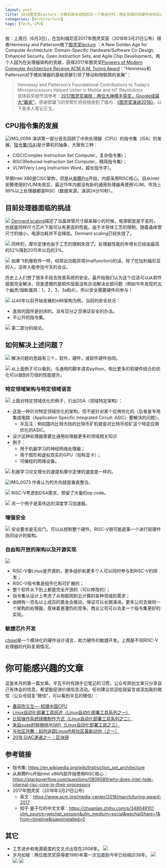 ```yaml
---
layout: post
title: 2018图灵奖Lecture：计算机体系结构的又一个黄金时代：特定领域的软硬件协同设计，增强安全，开源指令集和芯片的敏捷开发
categories: [Architecture]
tags: [Tech, CPU]
---
```


按：上周日（6月3日），在加利福尼亚2017年图灵奖获（2018年3月21日公布）得者Hennessy and Patterson做了[图灵奖lecture](http://iscaconf.org/isca2018/turing_lecture.html) ：A New Golden Age for Computer Architecture:
Domain-Specific Hardware/Software Co-Design, Enhanced Security, Open Instruction Sets, and Agile Chip Development。两个人因为在处理器架构的贡献，获得2017年图灵奖[Pioneers of Modern Computer Architecture Receive ACM A.M. Turing Award](https://www.acm.org/media-center/2018/march/turing-award-2017)：“Hennessy和Patterson对于微处理器的基础贡献引领了移动和物联网的发展”：
> Hennessy and Patterson’s Foundational Contributions to Today’s Microprocessors Helped Usher in Mobile and IoT Revolutions  
具体获奖细节请参考：[2017图灵奖揭晓：两位大神携手获奖，Google成最大“赢家”](https://zhuanlan.zhihu.com/p/34804910?utm_source=wechat_session&utm_medium=social&wechatShare=1&from=timeline&isappinstalled=0)。感谢郭雄飞同学帮忙把视频放到了墙内：[《图灵奖演讲2018》](https://v.qq.com/x/page/j06797ka9ul.html)。以下是本人笔记正文。

## CPU指令集的发展
![IMG_0056](http://opuclx9sq.bkt.clouddn.com/2018-06-09-141218.png)
演讲第一部分首先回顾了中央处理器（CPU）的指令集（ISA）的发展。[指令集(ISA)](https://en.wikipedia.org/wiki/Instruction_set_architecture)是计算机的抽象，大致有三种：
* CISC(Complex Instruction Set Computer，复杂指令集)；
* RISC(Reduced Instruction Set Computer，精简指令集)；
* VLIW(Very Long Instruction Word，超长指令字）。

早期Intel X86是CISC架构，但是从[奔腾Pro](https://stackoverflow.com/questions/5806589/why-does-intel-hide-internal-risc-core-in-their-processors)开始，内部采用RISC核心。自从Intel安腾使用的VLIM失败后，最近15年内都没有新的通用处理器再使用VLIM。市场上99%以上处理器都是RISC（数据来源，演讲24分10秒）。

## 目前处理器面临的挑战
![](http://opuclx9sq.bkt.clouddn.com/2018-06-09-135713.png)
[Dennard scaling](https://en.m.wikipedia.org/wiki/Dennard_scaling)描述了当晶体管尺寸越来越小的时候，电源密度是不变的，也就是同样尺寸芯片下面可以有更高的性能。由于半导体工艺的限制，随着晶体管尺寸的缩小，电源功耗并不会降低。Dennard scaling已经失效了。

![](http://opuclx9sq.bkt.clouddn.com/2018-06-09-135726.png)
同样的，摩尔定律也由于工艺的限制失效了。处理器性能的年增长已经由最高的52%降到2015年以后的3%。

![](http://opuclx9sq.bkt.clouddn.com/2018-06-09-135724.png)
如果飞机像软件一样，经常出功能异常(malfunction)的话，除了在加利福尼亚的人，没有人能参加今天的会议。

历史上人们想了很多手段去改善系统的安全。最开始我们认为这个应该可以从软件层面完全解决，但是遗憾的是软件层面没有办法解决全部问题（例如今年发现的五个幽灵/熔断漏洞：1，2，3，3a和4）。所以安全需要硬件的参与！

![](http://opuclx9sq.bkt.clouddn.com/2018-06-09-135811.jpg)
以40年以前开始发展的x86架构为例，当前的安全状况：
* 底层的固件是封闭的。没有百分之百保证安全的办法。
* 不公开的指令集。

![](http://opuclx9sq.bkt.clouddn.com/2018-06-09-135732.png)
第二部分的结论。

## 如何解决上述问题？
![](http://opuclx9sq.bkt.clouddn.com/2018-06-09-135734.png)
解决问题的思路有三个，软件，硬件，或软件硬件协同。

![](http://opuclx9sq.bkt.clouddn.com/2018-06-09-135823.png)
从上面例子可以看到，与通用的脚本语言python，相比更多的软硬件结合的优化可以做到6万倍的性能提升。

### 特定领域架构与特定领域语言
![](http://opuclx9sq.bkt.clouddn.com/2018-06-09-135737.png)
上面对特定领域优化的例子，引出DSA（领域特定架构）：
* 这是一种针对特定领域优化的架构，但不是针对某个应用优化的（后者是专用集成电路（Application Specific Integrated Circuit: ASIC）要解决的问题）。
  * 半瓦注：例如国内比特大陆的比特币矿机就是对比特币挖矿这个特定应用优化的ASIC。
* 设计这种处理器需要比通用处理器更多的领域相关知识
* 例子：
  * 用于机器学习的神经网络处理器；
  * 用于图形和虚拟现实的GPU（俗称显卡）；
  * 可编程的网络设备。

![](http://opuclx9sq.bkt.clouddn.com/2018-06-09-135740.png)
机器学习论文增长的速度和摩尔定律的速度是一样的。

![IMG_0073](http://opuclx9sq.bkt.clouddn.com/2018-06-09-144515.png)
作者认为的方向就是垂直整合。

![](http://opuclx9sq.bkt.clouddn.com/2018-06-09-135747.png)
RISC-V考虑到DSA需求，预留了大量的op code。

![](http://opuclx9sq.bkt.clouddn.com/2018-06-09-135749.png)
另一个例子是英伟达的深度学习加速器。

### 增强安全
![](http://opuclx9sq.bkt.clouddn.com/2018-06-09-135758.png)
安全要求是无后门，可以从控制整个硬件。RISC-V很可能是第一个进行软硬件协同设计的架构。

### 自由和开放的架构以及开源实现
![](http://opuclx9sq.bkt.clouddn.com/2018-06-09-135752.png)
* RISC-V像Linux是开源的，更多组织和更多个人可以同时参与到RISC-V的研发；
* RISC-V指令集是组件化和可扩展的；
* 整个软件从下到上都是完全开源的（可以修改的）；
* 指令集从设计上考虑了从物联网到云计算的各种领域的需求；
* 由拥有一百名以上成员的基金会推动，保证可以长期演进。更多公司去做同一个架构的处理器，意味着更激烈的竞争。商业公司可以去卖一个指令集更好的实现。

### 敏捷芯片开发

[chisel](https://chisel.eecs.berkeley.edu/)是一个模块化的硬件设计语言，助力硬件的敏捷开发。上图是不同RISC-V处理器的代码复用情况。

# 你可能感兴趣的文章

这是本月的第一篇文章。半瓦平时有随手记笔记的习惯，公众号原创文章只分享自己有体会的信息，希望能促进价值信息流动。任何建议欢迎给我留言或添加我的微信（公众号回复“微信”，可以看到半瓦的微信）：

- [春风吹又生—-梳理中国CPU](http://mp.weixin.qq.com/s?__biz=MzI5MzcwODYxMQ==&mid=2247483744&idx=1&sn=c1e047036062dd97aae70cd8d6682f41&chksm=ec6cb74cdb1b3e5a9a21be4b24519a125e071461c02fb4e962c839e2647824ffd313d542b9ae&scene=21#wechat_redirect)
- [Linux自动化部署工具综述（Linux自动化部署工具系列之一）](http://mp.weixin.qq.com/s?__biz=MzI5MzcwODYxMQ==&mid=2247483755&idx=1&sn=ce1aaa72e0cc2d1933c9ed8002ab96da&chksm=ec6cb747db1b3e51ee9b56f9c8e3fa10f879d97e5a0b17da0dbbb51b48b8fead0adaff64d9a4&scene=21#wechat_redirect)
- [比较操作系统镜像制作方式（Linux自动化部署工具系列之二）](https://mp.weixin.qq.com/s?__biz=MzI5MzcwODYxMQ==&mid=2247483757&idx=1&sn=aa7376cf5f752b4d66a93a8d2fc99c20&scene=21#wechat_redirect)
- [来自suse的猕猴桃(KIWI)（Linux自动化部署工具之三）](https://mp.weixin.qq.com/s?__biz=MzI5MzcwODYxMQ==&mid=2247483760&idx=1&sn=0785ed74878b5ef27943bda7fc6f2c9f&chksm=ec6cb75cdb1b3e4a10a929940ad79c9dee77917730e3d80ef2fd0de48d8e336c397c081037a1&scene=21#wechat_redirect)
- [与社区共舞：如何追踪Linux内核社区最新动向（之一）](https://mp.weixin.qq.com/s?__biz=MzI5MzcwODYxMQ==&mid=2247483776&idx=1&sn=cfcd68120e95b3189b80e99f766bb6a4&chksm=ec6cb7acdb1b3eba24e78e672fce1ec48fc74fb138cdc4ccd5f8b85359ba61e7083e4581877b#rd)
- [2018 GIAC速递之一：区块链](https://mp.weixin.qq.com/s?__biz=MzI5MzcwODYxMQ==&mid=2247483785&idx=1&sn=da6619c6bed8b01ad9ee10fc15b994c7&chksm=ec6cb7a5db1b3eb310ac65b36507a45ca853149548a936461425e3da6a6e2616a64bb89bb70a#rd)

## 参考链接

* 指令集: https://en.wikipedia.org/wiki/Instruction_set_architecture
* 从奔腾Pro开始Intel x86内部开始使用RISC核心：https://stackoverflow.com/questions/5806589/why-does-intel-hide-internal-risc-core-in-their-processors
* 2017年图灵奖（2018年3月21日公布）
	* 英文：https://www.acm.org/media-center/2018/march/turing-award-2017
	* 知乎 量子位的中文文章：https://zhuanlan.zhihu.com/p/34804910?utm_source=wechat_session&utm_medium=social&wechatShare=1&from=timeline&isappinstalled=0

## 其它
* 工艺进步和电源密度的交叉点出现在2008年。
![](2018-06-09-ACM-turing-lecture-2018/IMG_0095.PNG)
* 岁月如梭：两位图灵奖获得者1980年第一次见面到今年已经相识38年。
![](http://opuclx9sq.bkt.clouddn.com/2018-06-09-135847.png)
![](http://opuclx9sq.bkt.clouddn.com/2018-06-09-135845.png)
![](http://opuclx9sq.bkt.clouddn.com/2018-06-09-135843.jpg)

